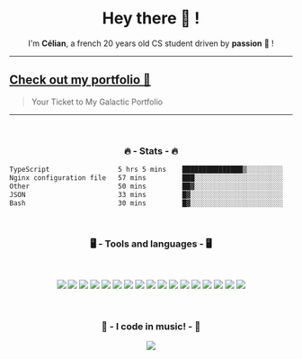 <h1 align="center">Hey there 👋 !</h1>

<p align="center">I'm <b>Célian</b>, a french 20 years old CS student driven by <b>passion</b> 👀 !</p>

***

## <a href="https://celian.cloud">Check out my portfolio 🚀</a>
> Your Ticket to My Galactic Portfolio

***

</br>

<h3 align="center">🔥 - Stats - 🔥</h3>

<!--START_SECTION:waka-->

```txt
TypeScript                 5 hrs 5 mins    ███████████████▒░░░░░░░░░   61.72 %
Nginx configuration file   57 mins         ███░░░░░░░░░░░░░░░░░░░░░░   11.58 %
Other                      50 mins         ██▓░░░░░░░░░░░░░░░░░░░░░░   10.13 %
JSON                       33 mins         █▓░░░░░░░░░░░░░░░░░░░░░░░   06.73 %
Bash                       30 mins         █▓░░░░░░░░░░░░░░░░░░░░░░░   06.12 %
```

<!--END_SECTION:waka-->

</br>

<h3 align="center">🖥️ - Tools and languages - 🖥️</h3>
</br>
<p align="center"> 
  <img src="https://img.shields.io/badge/JavaScript-323330?style=for-the-badge&logo=javascript&logoColor=F7DF1E"/> 
  <img src="https://img.shields.io/badge/TypeScript-007ACC?style=for-the-badge&logo=typescript&logoColor=white"/> 
  <img src="https://img.shields.io/badge/Node.js-43853D?style=for-the-badge&logo=node.js&logoColor=white"/> 
  <img src="https://img.shields.io/badge/React-20232A?style=for-the-badge&logo=react&logoColor=61DAFB"/> 
  <img src="https://img.shields.io/badge/React_Native-20232A?style=for-the-badge&logo=react&logoColor=61DAFB"/> 
  <img src="https://img.shields.io/badge/Vue.js-35495E?style=for-the-badge&logo=vue.js&logoColor=4FC08D"/> 
  <img src="https://img.shields.io/badge/Unity-100000?style=for-the-badge&logo=unity&logoColor=white"/> 
  <img src="https://img.shields.io/badge/Flask-000000?style=for-the-badge&logo=flask&logoColor=white"/> 
  <img src="https://img.shields.io/badge/PHP-777BB4?style=for-the-badge&logo=php&logoColor=white"/> 
  <img src="https://img.shields.io/badge/Java-ED8B00?style=for-the-badge&logo=java&logoColor=white"/> 
  <img src="https://img.shields.io/badge/C%23-239120?style=for-the-badge&logo=c-sharp&logoColor=white"/> 
  <img src="https://img.shields.io/badge/C-00599C?style=for-the-badge&logo=c&logoColor=white"/> 
  <img src="https://img.shields.io/badge/MySQL-00000F?style=for-the-badge&logo=mysql&logoColor=white"/> 
  <img src="https://img.shields.io/badge/Shell_Script-121011?style=for-the-badge&logo=gnu-bash&logoColor=white"/> 
  <img src="https://img.shields.io/badge/Python-14354C?style=for-the-badge&logo=python&logoColor=white"/> 
  <img src="https://img.shields.io/badge/HTML5-E34F26?style=for-the-badge&logo=html5&logoColor=white"/> 
  <img src="https://img.shields.io/badge/CSS3-1572B6?style=for-the-badge&logo=css3&logoColor=white"/> 
</p>

</br>

<h3 align="center">🎹 - I code in music! - 🎹</h3>

<p align="center">
 <img src="https://spotify-github-profile.vercel.app/api/view?uid=f8t9vent1fukbzcl5634dsw12&cover_image=true&theme=novatorem" />
</p>

